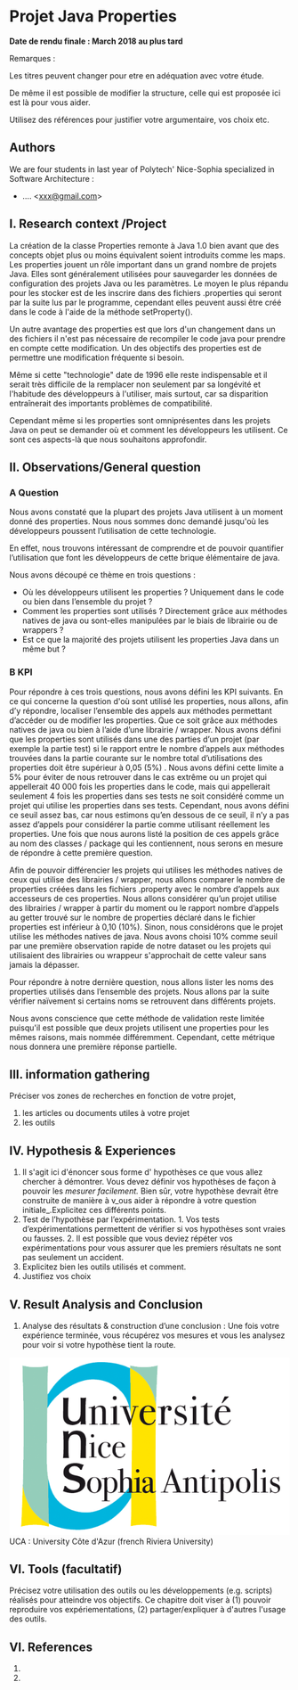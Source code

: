 # Projet Java Properties

**Date de rendu finale : March 2018 au plus tard**

Remarques :

Les titres peuvent changer pour etre en adéquation avec votre étude.

De même il est possible de modifier la structure, celle qui est proposée ici est là pour vous aider.

Utilisez des références pour justifier votre argumentaire, vos choix etc.

## Authors

We are four students in last year of Polytech' Nice-Sophia specialized in Software Architecture :

* .... &lt;xxx@gmail.com&gt;

## I. Research context /Project

La création de la classe Properties remonte à Java 1.0 bien avant que des concepts objet plus ou moins équivalent soient introduits comme les maps. Les properties jouent un rôle important dans un grand nombre de projets Java. Elles sont généralement utilisées pour sauvegarder les données de configuration des projets Java ou les paramètres. Le moyen le plus répandu pour les stocker est de les inscrire dans des fichiers .properties qui seront par la suite lus par le programme, cependant elles peuvent aussi être créé dans le code à l'aide de la méthode setProperty\(\).

Un autre avantage des properties est que lors d'un changement dans un des fichiers il n'est pas nécessaire de recompiler le code java pour prendre en compte cette modification. Un des objectifs des properties est de permettre une modification fréquente si besoin.

Même si cette "technologie" date de 1996 elle reste indispensable et il serait très difficile de la remplacer non seulement par sa longévité et l'habitude des développeurs à l'utiliser, mais surtout, car sa disparition entraînerait des importants problèmes de compatibilité.

Cependant même si les properties sont omniprésentes dans les projets Java on peut se demander où et comment les développeurs les utilisent. Ce sont ces aspects-là que nous souhaitons approfondir.

## II. Observations/General question

### A Question

Nous avons constaté que la plupart des projets Java utilisent à un moment donné des properties. Nous nous sommes donc demandé jusqu'où les développeurs poussent l’utilisation de cette technologie.

En effet, nous trouvons intéressant de comprendre et de pouvoir quantifier l’utilisation que font les développeurs de cette brique élémentaire de java.

Nous avons découpé ce thème en trois questions : 

* Où les développeurs utilisent les properties ? Uniquement dans le code ou bien dans l’ensemble du projet ? 
* Comment les properties sont utilisés ? Directement grâce aux méthodes natives de java ou sont-elles manipulées par le biais de librairie ou de wrappers ? 
* Est ce que la majorité des projets utilisent les properties Java dans un même but ?

### B KPI

Pour répondre à ces trois questions, nous avons défini les KPI suivants. En ce qui concerne la question d'où sont utilisé les properties, nous allons, afin d’y répondre, localiser l’ensemble des appels aux méthodes permettant d’accéder ou de modifier les properties. Que ce soit grâce aux méthodes natives de java ou bien à l’aide d’une librairie / wrapper. Nous avons défini que les properties sont utilisés dans une des parties d’un projet \(par exemple la partie test\) si le rapport entre le nombre d’appels aux méthodes trouvées dans la partie courante sur le nombre total d’utilisations des properties doit être supérieur à 0,05 \(5%\) . Nous avons défini cette limite a 5% pour éviter de nous retrouver dans le cas extrême ou un projet qui appellerait 40 000 fois les properties dans le code, mais qui appellerait seulement 4 fois les properties dans ses tests ne soit considéré comme un projet qui utilise les properties dans ses tests. Cependant, nous avons défini ce seuil assez bas, car nous estimons qu’en dessous de ce seuil, il n’y a pas assez d’appels pour considérer la partie comme utilisant réellement les properties. Une fois que nous aurons listé la position de ces appels grâce au nom des classes / package qui les contiennent, nous serons en mesure de répondre à cette première question.

Afin de pouvoir différencier les projets qui utilises les méthodes natives de ceux qui utilise des librairies / wrapper, nous allons comparer le nombre de properties créées dans les fichiers .property avec le nombre d’appels aux accesseurs de ces properties. Nous allons considérer qu’un projet utilise des librairies / wrapper à partir du moment ou le rapport nombre d’appels au getter trouvé sur le nombre de properties déclaré dans le fichier properties est inférieur à 0,10 \(10%\). Sinon, nous considérons que le projet utilise les méthodes natives de java. Nous avons choisi 10% comme seuil par une première observation rapide de notre dataset ou les projets qui utilisaient des librairies ou wrappeur s'approchait de cette valeur sans jamais la dépasser.

Pour répondre à notre dernière question, nous allons lister les noms des properties utilisés dans l’ensemble des projets. Nous allons par la suite vérifier naïvement si certains noms se retrouvent dans différents projets.

Nous avons conscience que cette méthode de validation reste limitée puisqu'il est possible que deux projets utilisent une properties pour les mêmes raisons, mais nommée différemment. Cependant, cette métrique nous donnera une première réponse partielle.





## III. information gathering

Préciser vos zones de recherches en fonction de votre projet,

1. les articles ou documents utiles à votre projet
2. les outils

## IV. Hypothesis & Experiences

1. Il s'agit ici d'énoncer sous forme d' hypothèses ce que vous allez chercher à démontrer. Vous devez définir vos hypothèses de façon à pouvoir les _mesurer facilement._ Bien sûr, votre hypothèse devrait être construite de manière à v_ous aider à répondre à votre question initiale_.Explicitez ces différents points.
2. Test de l’hypothèse par l’expérimentation. 1. Vos tests d’expérimentations permettent de vérifier si vos hypothèses sont vraies ou fausses. 2. Il est possible que vous deviez répéter vos expérimentations pour vous assurer que les premiers résultats ne sont pas seulement un accident.
3. Explicitez bien les outils utilisés et comment.
4. Justifiez vos choix

## V. Result Analysis and Conclusion

1. Analyse des résultats & construction d’une conclusion : Une fois votre expérience terminée, vous récupérez vos mesures et vous les analysez pour voir si votre hypothèse tient la route. 

![](../.gitbook/assets/logo_uns.png) UCA : University Côte d'Azur \(french Riviera University\)

## VI. Tools \(facultatif\)

Précisez votre utilisation des outils ou les développements \(e.g. scripts\) réalisés pour atteindre vos objectifs. Ce chapitre doit viser à \(1\) pouvoir reproduire vos expériementations, \(2\) partager/expliquer à d'autres l'usage des outils.

## VI. References

1.

1. 
